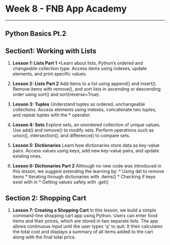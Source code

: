 # Week 8 - FNB App Academy
--------------------------

## Python Basics Pt.2

## Section1: Working with Lists

1. **Lesson 1: Lists Part 1**
    *Learn about lists, Python’s ordered and changeable collection type. Access items using indexes, update elements, and print specific values.

2. **Lesson 2: Lists Part 2**
    Add items to a list using append() and insert(). Remove items with remove(), and sort lists in ascending or descending order using sort() and sort(reverse=True).

3. **Lesson 3: Tuples**
    Understand tuples as ordered, unchangeable collections. Access elements using indexes, concatenate two tuples, and repeat tuples with the * operator.

4. **Lesson 4: Sets**
    Explore sets, an unordered collection of unique values. Use add() and remove() to modify sets. Perform operations such as union(), intersection(), and difference() to compare sets.

5. **Lesson 5: Dictionaries**
    Learn how dictionaries store data as key-value pairs. Access values using keys, add new key-value pairs, and update existing ones.

6. **Lesson 6: Dictionaries Part 2**
    Although no new code was introduced in this lesson, we suggest extending the learning by:
        * Using del to remove items
        * Iterating through dictionaries with .items()
        * Checking if keys exist with in
        * Getting values safely with .get()

## Section 2: Shopping Cart

1. **Lesson 7: Creating a Shopping Cart**
    In this lesson, we build a simple command-line shopping cart app using Python. Users can enter food items and their prices, which are stored in two separate lists. The app allows continuous input until the user types 'q' to quit. It then calculates the total cost and displays a summary of all items added to the cart along with the final total price.